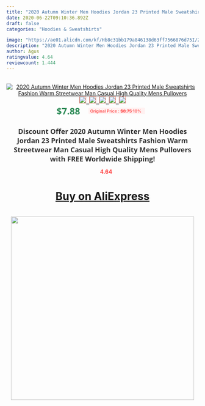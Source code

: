 ```yaml
---
title: "2020 Autumn Winter Men Hoodies Jordan 23 Printed Male Sweatshirts Fashion Warm Streetwear Man Casual High Quality Mens Pullovers"
date: 2020-06-22T09:10:36.892Z
draft: false
categories: "Hoodies & Sweatshirts"

image: "https://ae01.alicdn.com/kf/Hb8c31bb179a846138d63ff7566876d75I/2020-Autumn-Winter-Men-Hoodies-Jordan-23-Printed-Male-Sweatshirts-Fashion-Warm-Streetwear-Man-Casual-High.jpg"
description: "2020 Autumn Winter Men Hoodies Jordan 23 Printed Male Sweatshirts Fashion Warm Streetwear Man Casual High Quality Mens Pullovers"
author: Agus
ratingvalue: 4.64
reviewcount: 1.444
---
```

<br>
<div style="text-align: center;">
<a href="https://s.click.aliexpress.com/e/_9vK7PJ" target="_blank" rel="nofollow noopener noreferrer"><img alt="2020 Autumn Winter Men Hoodies Jordan 23 Printed Male Sweatshirts Fashion Warm Streetwear Man Casual High Quality Mens Pullovers" class="magnifier-image" src="https://ae01.alicdn.com/kf/Hb8c31bb179a846138d63ff7566876d75I/2020-Autumn-Winter-Men-Hoodies-Jordan-23-Printed-Male-Sweatshirts-Fashion-Warm-Streetwear-Man-Casual-High.jpg_640x640.jpg">
<br>
<img style="border:1px solid salmon" src="https://ae01.alicdn.com/kf/Hb8c31bb179a846138d63ff7566876d75I/2020-Autumn-Winter-Men-Hoodies-Jordan-23-Printed-Male-Sweatshirts-Fashion-Warm-Streetwear-Man-Casual-High.jpg_120x120.jpg">&nbsp;&nbsp;<img style="border:1px solid salmon" src="https://ae01.alicdn.com/kf/H219388bba6994751aa48924a3bbe5a0al/2020-Autumn-Winter-Men-Hoodies-Jordan-23-Printed-Male-Sweatshirts-Fashion-Warm-Streetwear-Man-Casual-High.jpg_120x120.jpg">&nbsp;&nbsp;<img style="border:1px solid salmon" src="https://ae01.alicdn.com/kf/H9d8f7587b01e4e1cb99b3b1e166c6f59A/2020-Autumn-Winter-Men-Hoodies-Jordan-23-Printed-Male-Sweatshirts-Fashion-Warm-Streetwear-Man-Casual-High.jpg_120x120.jpg">&nbsp;&nbsp;<img style="border:1px solid salmon" src="https://ae01.alicdn.com/kf/H68b77470c3374e958409e0eacd5b9b632/2020-Autumn-Winter-Men-Hoodies-Jordan-23-Printed-Male-Sweatshirts-Fashion-Warm-Streetwear-Man-Casual-High.jpg_120x120.jpg">&nbsp;&nbsp;<img style="border:1px solid salmon" src="https://ae01.alicdn.com/kf/Hd7a6509560f9412685bdce2b1af635c8z/2020-Autumn-Winter-Men-Hoodies-Jordan-23-Printed-Male-Sweatshirts-Fashion-Warm-Streetwear-Man-Casual-High.jpg_120x120.jpg"></a></div><br0>
<div style="text-align: center;"><span style="background-color: white; border: 0px; box-sizing: border-box; color: seagreen; display: inline-block; font-family: &quot;open sans&quot; , &quot;arial&quot; , &quot;helvetica&quot; , sans-serif , &quot;heiti&quot;; font-size: 24px; font-stretch: inherit; font-weight: 700; line-height: inherit; margin: 0px 10px 0px 0px; padding: 0px; vertical-align: middle;">$7.88 </span>
<span style="background: rgb(255 , 241 , 241); border-radius: 3px; border: 0px; box-sizing: border-box; color: #ff4747; display: inline-block; font-family: inherit; font-size: 12px; font-stretch: inherit; font-style: inherit; font-variant: inherit; font-weight: 600; line-height: inherit; margin: 0px; padding: 2px 5px; transform: scale(0.9); vertical-align: middle;">Original Price : <b style="text-decoration: line-through;">$8.75 </b> 10%&nbsp;&nbsp;</span></div>
<h1 style="color: #333333; display: inline-block; font-family: &quot;open sans&quot; , &quot;arial&quot; , &quot;helvetica&quot; , sans-serif , &quot;heiti&quot;; font-size: 18px; font-stretch: inherit; font-weight: 700; text-align: center;">Discount Offer 2020 Autumn Winter Men Hoodies Jordan 23 Printed Male Sweatshirts Fashion Warm Streetwear Man Casual High Quality Mens Pullovers with FREE Worldwide Shipping!</h1>
<div style="color: #ff4747; text-align: center;">
<img src="https://4.bp.blogspot.com/-M0ZcTcb-5uY/XleCXlxnR4I/AAAAAAAAAEc/OrjgMkXV1oMQFaCRZj5HQwOCBcu3w1FegCPcBGAYYCw/s1600/star.png" style="height: 15px;">&nbsp;<b>4.64</b></div>
<div class="button_cont" align="center"><a class="buynow_a" href="https://s.click.aliexpress.com/e/_9vK7PJ" target="_blank" rel="nofollow noopener noreferrer"><H1>Buy on AliExpress</H1></a></div><br>
<div class="separator" style="clear: both; text-align: center;">
<img src="https://lh3.googleusercontent.com/-pTy5HemUv9M/XlePHvY0dAI/AAAAAAAAAE4/0nX5iRUoIWY8eMW9Dpxeirr157OZliDIgCLcBGAsYHQ/s1600/badge.gif" width="480">
</div>
